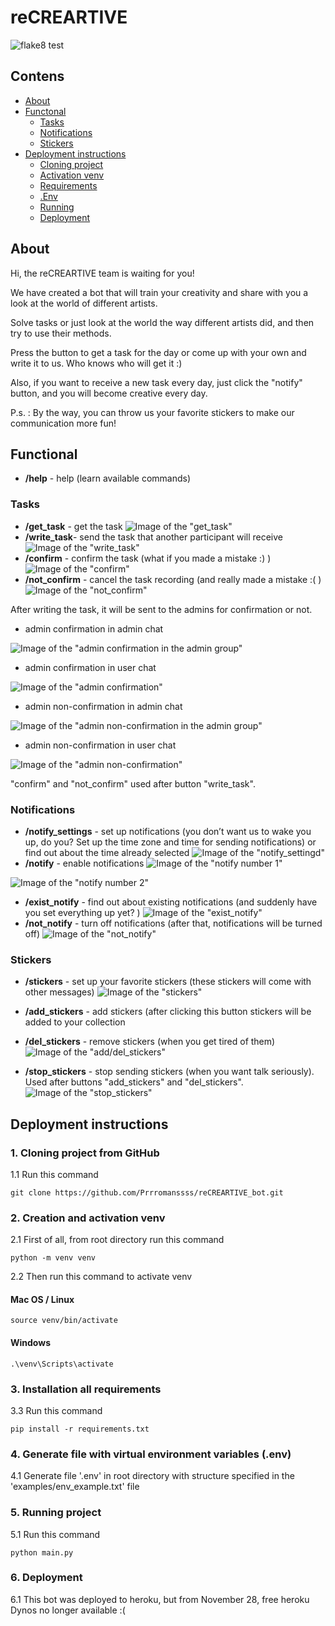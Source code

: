 # reCREARTIVE


![flake8 test](https://github.com/Prrromanssss/reCREARTIVE_bot/actions/workflows/python-package.yml/badge.svg)


## Contens
* [About](#about)
* [Functonal](#functional)
  * [Tasks](#tasks)
  * [Notifications](#notifications)
  * [Stickers](#stickers)
* [Deployment instructions](#deployment-instructions)
  * [Cloning project](#1-cloning-project-from-github)
  * [Activation venv](#2-creation-and-activation-venv)
  * [Requirements](#3-installation-all-requirements)
  * [.Env](#4-generate-file-with-virtual-environment-variables-env)
  * [Running](#5-running-project)
  * [Deployment](#6-deployment)




## About
Hi, the reCREARTIVE team is waiting for you!

We have created a bot that will train your creativity and share with you a look at the world of different artists.

Solve tasks or just look at the world the way different artists did, and then try to use their methods.

Press the button to get a task for the day or come up with your own and write it to us. Who knows who will get it :)

Also, if you want to receive a new task every day, just click the "notify" button, and you will become creative every day.

P.s. : By the way, you can throw us your favorite stickers to make our communication more fun!



## Functional

* __/help__ - help (learn available commands)

### Tasks
* __/get_task__ - get the task
![Image of the "get_task"](https://github.com/Prrromanssss/reCREARTIVE_bot/raw/master/media/get_task.png)
* __/write_task__- send the task that another participant will receive
![Image of the "write_task"](https://github.com/Prrromanssss/reCREARTIVE_bot/raw/master/media/write_task.png)
* __/confirm__ - confirm the task (what if you made a mistake :) )
![Image of the "confirm"](https://github.com/Prrromanssss/reCREARTIVE_bot/raw/master/media/confirm.png)
* __/not_confirm__ - cancel the task recording (and really made a mistake :( )
![Image of the "not_confirm"](https://github.com/Prrromanssss/reCREARTIVE_bot/raw/master/media/not_confirm.png)

After writing the task, it will be sent to the admins for confirmation or not.

* admin confirmation in admin chat

![Image of the "admin confirmation in the admin group"](https://github.com/Prrromanssss/reCREARTIVE_bot/raw/master/media/admin_confirm_group.png)

* admin confirmation in user chat

 ![Image of the "admin confirmation"](https://github.com/Prrromanssss/reCREARTIVE_bot/raw/master/media/admin_confirm.png)

 * admin non-confirmation in admin chat

![Image of the "admin non-confirmation in the admin group"](https://github.com/Prrromanssss/reCREARTIVE_bot/raw/master/media/admin_not_confirm_group.png)

 * admin non-confirmation in user chat

 ![Image of the "admin non-confirmation"](https://github.com/Prrromanssss/reCREARTIVE_bot/raw/master/media/admin_not_confirm.png)


"confirm" and "not_confirm" used after button "write_task".

### Notifications
* __/notify_settings__ - set up notifications (you don’t want us to wake you up, do you? Set up the time zone and time for sending notifications) or find out about the time already selected
![Image of the "notify_settingd"](https://github.com/Prrromanssss/reCREARTIVE_bot/raw/master/media/notify_settings.png)
* __/notify__ - enable notifications
![Image of the "notify number 1"](https://github.com/Prrromanssss/reCREARTIVE_bot/raw/master/media/notify_1.png)

![Image of the "notify number 2"](https://github.com/Prrromanssss/reCREARTIVE_bot/raw/master/media/notify_2.png)
* __/exist_notify__ - find out about existing notifications (and suddenly
have you set everything up yet? )
![Image of the "exist_notify"](https://github.com/Prrromanssss/reCREARTIVE_bot/raw/master/media/exist_notify.png)
* __/not_notify__ - turn off notifications (after that, notifications will be turned off)
![Image of the "not_notify"](https://github.com/Prrromanssss/reCREARTIVE_bot/raw/master/media/not_notify.png)

### Stickers
* __/stickers__ - set up your favorite stickers (these stickers will come with other messages)
![Image of the "stickers"](https://github.com/Prrromanssss/reCREARTIVE_bot/raw/master/media/stickers.png)

* __/add_stickers__ - add stickers (after clicking this button stickers will be added to your collection
* __/del_stickers__ - remove stickers (when you get tired of them)
![Image of the "add/del_stickers"](https://github.com/Prrromanssss/reCREARTIVE_bot/raw/master/media/add_stickers.png)
* __/stop_stickers__ - stop sending stickers (when you want
talk seriously). Used after buttons "add_stickers" and "del_stickers".
![Image of the "stop_stickers"](https://github.com/Prrromanssss/reCREARTIVE_bot/raw/master/media/stop_stickers.png)


## Deployment instructions


### 1. Cloning project from GitHub

1.1 Run this command
```commandline
git clone https://github.com/Prrromanssss/reCREARTIVE_bot.git
```

### 2. Creation and activation venv

2.1 First of all, from root directory run this command
```commandline
python -m venv venv
```
2.2 Then run this command to activate venv
#### Mac OS / Linux
```commandline
source venv/bin/activate
```
#### Windows
```commandline
.\venv\Scripts\activate
```

### 3. Installation all requirements

3.3 Run this command 
```commandline
pip install -r requirements.txt
```

### 4. Generate file with virtual environment variables (.env)

4.1 Generate file '.env' in root directory with structure specified in the 'examples/env_example.txt' file


### 5. Running project

5.1 Run this command
```commandline
python main.py
```

### 6. Deployment

6.1 This bot was deployed to heroku, but from November 28, free heroku Dynos no longer available :(


